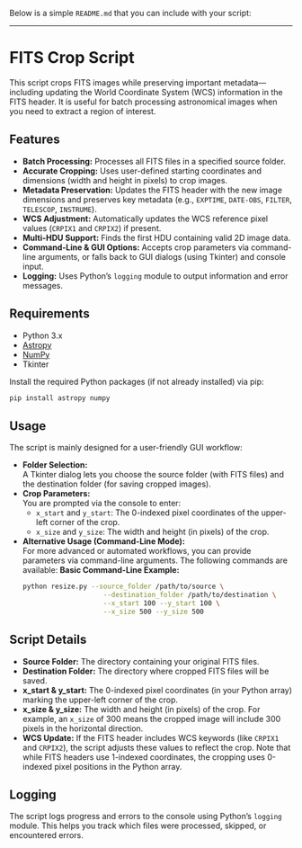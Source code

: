 Below is a simple `README.md` that you can include with your script:

---

# FITS Crop Script

This script crops FITS images while preserving important metadata—including updating the World Coordinate System (WCS) information in the FITS header. It is useful for batch processing astronomical images when you need to extract a region of interest.

## Features

- **Batch Processing:** Processes all FITS files in a specified source folder.
- **Accurate Cropping:** Uses user-defined starting coordinates and dimensions (width and height in pixels) to crop images.
- **Metadata Preservation:** Updates the FITS header with the new image dimensions and preserves key metadata (e.g., `EXPTIME`, `DATE-OBS`, `FILTER`, `TELESCOP`, `INSTRUME`).
- **WCS Adjustment:** Automatically updates the WCS reference pixel values (`CRPIX1` and `CRPIX2`) if present.
- **Multi-HDU Support:** Finds the first HDU containing valid 2D image data.
- **Command-Line & GUI Options:** Accepts crop parameters via command-line arguments, or falls back to GUI dialogs (using Tkinter) and console input.
- **Logging:** Uses Python’s `logging` module to output information and error messages.

## Requirements

- Python 3.x
- [Astropy](https://www.astropy.org/)
- [NumPy](https://numpy.org/)
- Tkinter

Install the required Python packages (if not already installed) via pip:

```bash
pip install astropy numpy
```

## Usage
The script is mainly designed for a user-friendly GUI workflow:
 - **Folder Selection:**  
A Tkinter dialog lets you choose the source folder (with FITS files) and the destination folder (for saving cropped images).
- **Crop Parameters:**  
You are prompted via the console to enter:
    - `x_start` and `y_start`: The 0-indexed pixel coordinates of the upper-left corner of the crop.
    - `x_size` and `y_size`: The width and height (in pixels) of the crop.
- **Alternative Usage (Command-Line Mode):**  
  For more advanced or automated workflows, you can provide parameters via command-line arguments. The following commands are available:
  **Basic Command-Line Example:**
    ```bash
    python resize.py --source_folder /path/to/source \
                        --destination_folder /path/to/destination \
                        --x_start 100 --y_start 100 \
                        --x_size 500 --y_size 500
    ```

## Script Details

- **Source Folder:** The directory containing your original FITS files.
- **Destination Folder:** The directory where cropped FITS files will be saved.
- **x_start & y_start:** The 0-indexed pixel coordinates (in your Python array) marking the upper-left corner of the crop.
- **x_size & y_size:** The width and height (in pixels) of the crop. For example, an `x_size` of 300 means the cropped image will include 300 pixels in the horizontal direction.
- **WCS Update:** If the FITS header includes WCS keywords (like `CRPIX1` and `CRPIX2`), the script adjusts these values to reflect the crop. Note that while FITS headers use 1-indexed coordinates, the cropping uses 0-indexed pixel positions in the Python array.


## Logging

The script logs progress and errors to the console using Python’s `logging` module. This helps you track which files were processed, skipped, or encountered errors.
